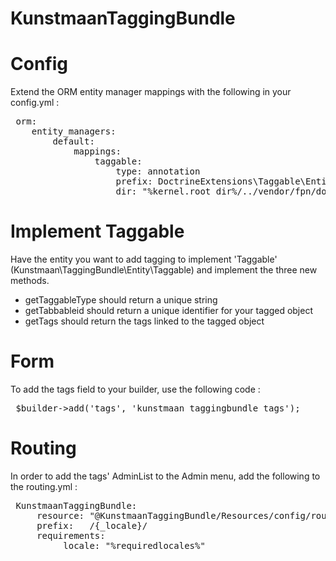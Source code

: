 # KunstmaanTaggingBundle

# Config

Extend the ORM entity manager mappings with the following in your config.yml :

<pre>
 orm:
    entity_managers:
        default:
            mappings:
                taggable:
                    type: annotation
                    prefix: DoctrineExtensions\Taggable\Entity
                    dir: "%kernel.root_dir%/../vendor/fpn/doctrine-extensions-taggable/metadata"
</pre>
# Implement Taggable

Have the entity you want to add tagging to implement 'Taggable' (Kunstmaan\TaggingBundle\Entity\Taggable) and implement the three new methods.

* getTaggableType should return a unique string
* getTabbableid should return a unique identifier for your tagged object
* getTags should return the tags linked to the tagged object

# Form

To add the tags field to your builder, use the following code :

<pre>
 $builder->add('tags', 'kunstmaan_taggingbundle_tags');
</pre>

# Routing

In order to add the tags' AdminList to the Admin menu, add the following to the routing.yml :

<pre>
 KunstmaanTaggingBundle:
     resource: "@KunstmaanTaggingBundle/Resources/config/routing.yml"
     prefix:   /{_locale}/
     requirements:
         _locale: "%requiredlocales%"
</pre>
